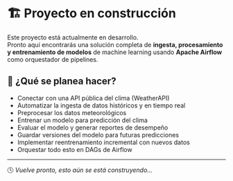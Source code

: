 # 🏗️ Proyecto en construcción

Este proyecto está actualmente en desarrollo.  
Pronto aquí encontrarás una solución completa de **ingesta, procesamiento y entrenamiento de modelos** de machine learning usando **Apache Airflow** como orquestador de pipelines.

## 🔧 ¿Qué se planea hacer?

- Conectar con una API pública del clima (WeatherAPI)
- Automatizar la ingesta de datos históricos y en tiempo real
- Preprocesar los datos meteorológicos
- Entrenar un modelo para predicción del clima
- Evaluar el modelo y generar reportes de desempeño
- Guardar versiones del modelo para futuras predicciones
- Implementar reentrenamiento incremental con nuevos datos
- Orquestar todo esto en DAGs de Airflow

---

🕓 *Vuelve pronto, esto aún se está construyendo...*
